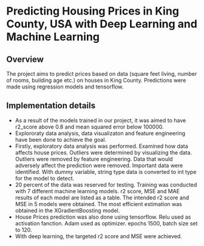 # Predicting Housing Prices in King County, USA with Deep Learning and Machine Learning

## Overview
The project aims to predict prices based on data (square feet living, number of rooms, building age etc.) on houses in King County. Predictions were made using regression models and tensorflow. 

## Implementation details
* As a result of the models trained in our project, it was aimed to have r2_score above 0.8 and mean squared error below 100000. 
* Explororaty data analysis, data visualizaton and feature engineering have been done to achieve the goal.
* Firstly, exploratory data analysis was performed. Examined how data affects house prices. Outliers were determined by visualizing the data. Outliers were removed by feature engineering. Data that would adversely affect the prediction were removed. Important data were identified. With dummy variable, string type data is converted to int type for the model to detect.
* 20 percent of the data was reserved for testing. Training was conducted with 7 different machine learning models. r2 score, MSE and MAE results of each model are listed as a table. The intended r2 score and MSE in 5 models were obtained. The most efficient estimation was obtained in the XGradientBoosting model.
* House Prices prediction was also done using tensorflow. Relu used as activation fanction. Adam used as optimizer. epochs 1500, batch size set to 120.
* With deep learning, the targeted r2 score and MSE were achieved.

